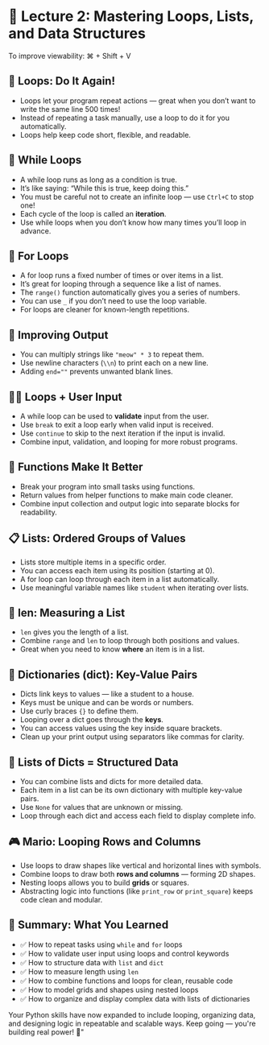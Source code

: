 # 🧠 Lecture 2: Mastering Loops, Lists, and Data Structures
To improve viewability: ⌘ + Shift + V
## 🔁 Loops: Do It Again!

- Loops let your program repeat actions — great when you don’t want to write the same line 500 times!
- Instead of repeating a task manually, use a loop to do it for you automatically.
- Loops help keep code short, flexible, and readable.

## 🔄 While Loops

- A while loop runs as long as a condition is true.
- It’s like saying: “While this is true, keep doing this.”
- You must be careful not to create an infinite loop — use `Ctrl+C` to stop one!
- Each cycle of the loop is called an **iteration**.
- Use while loops when you don’t know how many times you’ll loop in advance.

## 🔂 For Loops

- A for loop runs a fixed number of times or over items in a list.
- It’s great for looping through a sequence like a list of names.
- The `range()` function automatically gives you a series of numbers.
- You can use `_` if you don’t need to use the loop variable.
- For loops are cleaner for known-length repetitions.

## 🎯 Improving Output

- You can multiply strings like `"meow" * 3` to repeat them.
- Use newline characters (`\\n`) to print each on a new line.
- Adding `end=""` prevents unwanted blank lines.

## 🙋‍♂️ Loops + User Input

- A while loop can be used to **validate** input from the user.
- Use `break` to exit a loop early when valid input is received.
- Use `continue` to skip to the next iteration if the input is invalid.
- Combine input, validation, and looping for more robust programs.

## 🧠 Functions Make It Better

- Break your program into small tasks using functions.
- Return values from helper functions to make main code cleaner.
- Combine input collection and output logic into separate blocks for readability.

## 📋 Lists: Ordered Groups of Values

- Lists store multiple items in a specific order.
- You can access each item using its position (starting at 0).
- A for loop can loop through each item in a list automatically.
- Use meaningful variable names like `student` when iterating over lists.

## 📏 len: Measuring a List

- `len` gives you the length of a list.
- Combine `range` and `len` to loop through both positions and values.
- Great when you need to know **where** an item is in a list.

## 🔑 Dictionaries (dict): Key-Value Pairs

- Dicts link keys to values — like a student to a house.
- Keys must be unique and can be words or numbers.
- Use curly braces `{}` to define them.
- Looping over a dict goes through the **keys**.
- You can access values using the key inside square brackets.
- Clean up your print output using separators like commas for clarity.

## 🧱 Lists of Dicts = Structured Data

- You can combine lists and dicts for more detailed data.
- Each item in a list can be its own dictionary with multiple key-value pairs.
- Use `None` for values that are unknown or missing.
- Loop through each dict and access each field to display complete info.

## 🎮 Mario: Looping Rows and Columns

- Use loops to draw shapes like vertical and horizontal lines with symbols.
- Combine loops to draw both **rows and columns** — forming 2D shapes.
- Nesting loops allows you to build **grids** or squares.
- Abstracting logic into functions (like `print_row` or `print_square`) keeps code clean and modular.

## 🧠 Summary: What You Learned

- ✅ How to repeat tasks using `while` and `for` loops
- ✅ How to validate user input using loops and control keywords
- ✅ How to structure data with `list` and `dict`
- ✅ How to measure length using `len`
- ✅ How to combine functions and loops for clean, reusable code
- ✅ How to model grids and shapes using nested loops
- ✅ How to organize and display complex data with lists of dictionaries

Your Python skills have now expanded to include looping, organizing data, and designing logic in repeatable and scalable ways. Keep going — you're building real power! 🚀"
